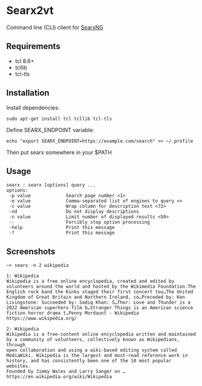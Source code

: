# Searx2vt #

Command line (CLI) client for
[SearxNG](https://github.com/searxng/searxng)

## Requirements ## 

 * tcl 8.6+
 * tcllib
 * tcl-tls
 
## Installation ##

Install dependencies:

    sudo apt-get install tcl tcllib tcl-tls

Define SEARX_ENDPOINT variable:

    echo "export SEARX_ENDPOINT=https://example.com/search" >> ~/.profile

Then put searx somewhere in your $PATH

## Usage ##

    searx : searx [options] query ...
    options:
     -p value             Search page number <1>
     -e value             Comma-separated list of engines to query <>
     -c value             Wrap column for description text <72>
     -nd                  Do not display descriptions
     -n value             Limit number of displayed results <50>
     --                   Forcibly stop option processing
     -help                Print this message
     -?                   Print this message
        
## Screenshots ##

    ~> searx -n 2 wikipedia
    
    1: Wikipedia
    Wikipedia is a free online encyclopedia, created and edited by
    volunteers around the world and hosted by the Wikimedia Foundation.The
    English rock band the Kinks staged their first concert tou…The United
    Kingdom of Great Britain and Northern Ireland, co…Preceded by: Ken
    Livingstone: Succeeded by: Sadiq Khan: S…Thor: Love and Thunder is a
    2022 American superhero film b…Stranger Things is an American science
    fiction horror drama t…Penny Mordaunt - Wikipedia
    https://www.wikipedia.org/
    
    2: Wikipedia
    Wikipedia is a free-content online encyclopedia written and maintained
    by a community of volunteers, collectively known as Wikipedians, through
    open collaboration and using a wiki-based editing system called
    MediaWiki. Wikipedia is the largest and most-read reference work in
    history, and has consistently been one of the 10 most popular websites.
    Founded by Jimmy Wales and Larry Sanger on …
    https://en.wikipedia.org/wiki/Wikipedia
    


